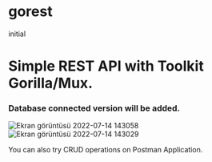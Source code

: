 # gorest
initial

# Simple REST API with Toolkit Gorilla/Mux.



### Database connected version will be added.


![Ekran görüntüsü 2022-07-14 143058](https://user-images.githubusercontent.com/102067568/178973116-52211378-a239-47d2-ae07-b90990f74422.png)
![Ekran görüntüsü 2022-07-14 143029](https://user-images.githubusercontent.com/102067568/178973129-5b5e7502-b191-41b6-8fe7-65ffad5da3d7.png)
<p> You can also try CRUD operations on Postman Application. </p>

